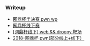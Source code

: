 ### Writeup

- [网鼎杯半决赛 pwn wp](https://www.jianshu.com/p/7e44cd4d5f7f) 
- [网鼎杯线下赛](https://www.jianshu.com/p/a464b009947b) 
- [[网鼎杯线下] web && droopy 靶场](https://www.jianshu.com/p/6e460b4906c0) 
- [2018-网鼎杯 pwn(部分线上+线下）](https://www.jianshu.com/p/cc9d09a3f65f) 
